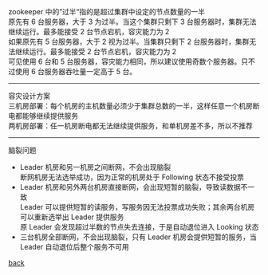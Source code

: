 zookeeper 中的”过半“指的是超过集群中设定的节点数量的一半  
原先有 6 台服务器，大于 3 为过半。当这个集群只剩下 3 台服务器时，集群无法继续运行。最多能接受 2 台节点宕机，容灾能力为 2  
如果原先有 5 台服务器，大于 2 视为过半。当集群只剩下 2 台服务器时，集群无法继续运行。最多能接受 2 台节点宕机，容灾能力为 2  
可见使用 6 台和 5 台服务器，容灾能力相同，所以建议使用奇数个服务器。只不过使用 6 台服务器吞吐量一定高于 5 台。  

---

容灾设计方案  
三机房部署：每个机房的主机数量必须少于集群总数的一半，这样任意一个机房断电都能够继续提供服务  
两机房部署：任一机房断电都无法继续提供服务，和单机房差不多，所以不推荐  

---  

脑裂问题  
- Leader 机房和另一机房之间断网，不会出现脑裂  
断网机房无法选举成功，因为正常的机房处于 Following 状态不接受投票   
- Leader 机房和另外两台机房直接断网，会出现短暂的脑裂，导致读数据不一致  
Leader 可以提供短暂的读服务，写服务因无法投票成功失败；其余两台机房可以重新选举出 Leader 提供服务  
原 Leader 会发现超过半数的节点失去连接，于是自动退位进入 Looking 状态  
- 三台机房全部断网，不会出现脑裂，只有 Leader 机房会提供短暂的服务，当 Leader 自动退位后整个服务不可用  

[back](../17.md)  